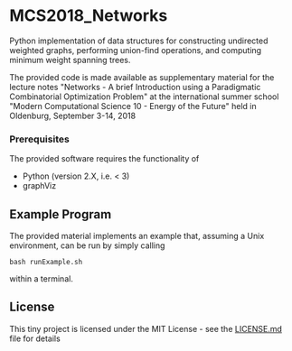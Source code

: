 # MCS2018_Networks 

Python implementation of data structures for constructing undirected weighted
graphs, performing union-find operations, and computing minimum weight spanning
trees.  

The provided code is made available as supplementary material for the lecture
notes "Networks - A brief Introduction using a Paradigmatic Combinatorial
Optimization Problem" at the international summer school "Modern Computational
Science 10 - Energy of the Future" held in Oldenburg, September 3-14, 2018


### Prerequisites

The provided software requires the functionality of 

* Python (version 2.X, i.e. < 3)
* graphViz

## Example Program

The provided material implements an example that, assuming a Unix environment, can be run by simply calling

```
bash runExample.sh
```

within a terminal.

## License

This tiny project is licensed under the MIT License - see the [LICENSE.md](LICENSE.md) file for details
